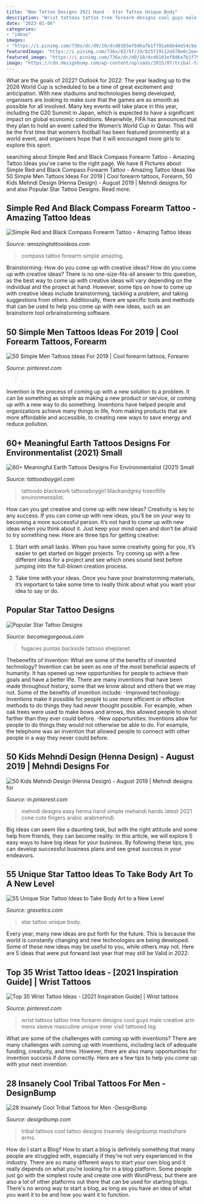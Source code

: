 ```yaml
---
title: "New Tattoo Designs 2021 Hand - Star Tattoo Unique Body"
description: "Wrist tattoos tattoo tree forearm designs cool guys male creative arm mens sleeve masculine unique inner visit tattooed leg"
date: "2023-01-06"
categories:
- "ideas"
images:
- "https://i.pinimg.com/736x/dc/d0/10/dcd0103ef8d6a7b1f791a68b44e54c9a.jpg"
featuredImage: "https://i.pinimg.com/736x/82/5f/19/825f19112d478e0c2ee4c8158e1c686f.jpg"
featured_image: "https://i.pinimg.com/736x/dc/d0/10/dcd0103ef8d6a7b1f791a68b44e54c9a.jpg"
image: "https://cdn.designbump.com/wp-content/uploads/2015/07/tribal-tattoo-designs-for-arms-44.jpg"
---
```



What are the goals of 2022?
Outlook for 2022: The year leading up to the 2026 World Cup is scheduled to be a time of great excitement and anticipation. With new stadiums and technologies being developed, organisers are looking to make sure that the games are as smooth as possible for all involved. Many key events will take place in this year, including the G20 Summit in Japan, which is expected to have a significant impact on global economic conditions. Meanwhile, FIFA has announced that they plan to hold an event called the Women’s World Cup in Qatar. This will be the first time that women’s football has been featured prominently at a world event, and organisers hope that it will encouraged more girls to explore this sport.

	

		
searching about Simple Red and Black Compass Forearm Tattoo - Amazing Tattoo Ideas you've came to the right page. We have 8 Pictures about Simple Red and Black Compass Forearm Tattoo - Amazing Tattoo Ideas like 50 Simple Men Tattoos Ideas For 2019 | Cool forearm tattoos, Forearm, 50 Kids Mehndi Design (Henna Design) - August 2019 | Mehndi designs for and also Popular Star Tattoo Designs. Read more:
		
    
## Simple Red And Black Compass Forearm Tattoo - Amazing Tattoo Ideas

<img loading=lazy src="https://amazingtattooideas.com/wp-content/uploads/2016/11/Simple-Red-and-Black-Compass-Forearm-Tattoo-1.jpg" onerror="this.onerror=null;this.src='https://tse2.mm.bing.net/th?id=OIP.OzG17AuslEvV70rgJK1yYgHaJ4&amp;pid=15.1';" alt="Simple Red and Black Compass Forearm Tattoo - Amazing Tattoo Ideas">

_Source: amazingtattooideas.com_

>compass tattoo forearm simple amazing. 

	

Brainstorming: How do you come up with creative ideas?
How do you come up with creative ideas?
There is no one-size-fits-all answer to this question, as the best way to come up with creative ideas will vary depending on the individual and the project at hand. However, some tips on how to come up with creative ideas include brainstorming, tackling a problem, and taking suggestions from others. Additionally, there are specific tools and methods that can be used to help you come up with new ideas, such as an brainstorm tool orbrainstorming software.

    
## 50 Simple Men Tattoos Ideas For 2019 | Cool Forearm Tattoos, Forearm

<img loading=lazy src="https://i.pinimg.com/736x/82/5f/19/825f19112d478e0c2ee4c8158e1c686f.jpg" onerror="this.onerror=null;this.src='https://tse3.mm.bing.net/th?id=OIP.25kMULaMtT64CJtxNT-nbgHaLF&amp;pid=15.1';" alt="50 Simple Men Tattoos Ideas For 2019 | Cool forearm tattoos, Forearm">

_Source: pinterest.com_

>. 

	

Invention is the process of coming up with a new solution to a problem. It can be something as simple as making a new product or service, or coming up with a new way to do something. Inventions have helped people and organizations achieve many things in life, from making products that are more affordable and accessible, to creating new ways to save energy and reduce pollution.

    
## 60+ Meaningful Earth Tattoos Designs For Environmentalist (2021) Small

<img loading=lazy src="https://cdn.tattoosboygirl.com/wp-content/uploads/2021/05/Planet-Earth-tattoos-3-768x1023.jpg" onerror="this.onerror=null;this.src='https://tse2.mm.bing.net/th?id=OIP.Je5KOfALfVbUV70ns5R3PQHaJ3&amp;pid=15.1';" alt="60+ Meaningful Earth Tattoos Designs For Environmentalist (2021) Small">

_Source: tattoosboygirl.com_

>tattoodo blackwork tattoosboygirl blackandgrey treeoflife environmentalist. 

	

How can you get creative and come up with new ideas?
Creativity is key to any success. If you can come up with new ideas, you’ll be on your way to becoming a more successful person. It’s not hard to come up with new ideas when you think about it. Just keep your mind open and don’t be afraid to try something new. Here are three tips for getting creative:
1. Start with small tasks. When you have some creativity going for you, it’s easier to get started on bigger projects. Try coming up with a few different ideas for a project and see which ones sound best before jumping into the full-blown creation process.

2. Take time with your ideas. Once you have your brainstorming materials, it’s important to take some time to really think about what you want your idea to say or do.

    
## Popular Star Tattoo Designs

<img loading=lazy src="https://static.becomegorgeous.com/img/arts/2010/Aug/10/2551/leg_tattooo.jpg" onerror="this.onerror=null;this.src='https://tse2.mm.bing.net/th?id=OIP.k99Cr4urCssU6S7_Ts_66wHaJ4&amp;pid=15.1';" alt="Popular Star Tattoo Designs">

_Source: becomegorgeous.com_

>fugaces puntas backside tattooo sheplanet. 

	

Thebenefits of Invention: What are some of the benefits of invented technology?
Invention can be seen as one of the most beneficial aspects of humanity. It has opened up new opportunities for people to achieve their goals and have a better life. There are many inventions that have been made throughout history, some that we know about and others that we may not. Some of the benefits of invention include: 
-Improved technology: Inventions make it possible for people to use more efficient or effective methods to do things they had never thought possible. For example, when oak trees were used to make bows and arrows, this allowed people to shoot farther than they ever could before. 
-New opportunities: Inventions allow for people to do things they would not otherwise be able to do. For example, the telephone was an invention that allowed people to connect with other people in a way they never could before.

    
## 50 Kids Mehndi Design (Henna Design) - August 2019 | Mehndi Designs For

<img loading=lazy src="https://i.pinimg.com/736x/dc/d0/10/dcd0103ef8d6a7b1f791a68b44e54c9a.jpg" onerror="this.onerror=null;this.src='https://tse4.mm.bing.net/th?id=OIP.X75FTZAbfNo4J3_lL2EhlAHaH_&amp;pid=15.1';" alt="50 Kids Mehndi Design (Henna Design) - August 2019 | Mehndi designs for">

_Source: in.pinterest.com_

>mehndi designs easy henna hand simple mehandi hands latest 2021 cone cute fingers arabic arabmehndi. 

	

Big ideas can seem like a daunting task, but with the right attitude and some help from friends, they can become reality. In this article, we will explore 5 easy ways to have big ideas for your business. By following these tips, you can develop successful business plans and see great success in your endeavors.

    
## 55 Unique Star Tattoo Ideas To Take Body Art To A New Level

<img loading=lazy src="https://www.gravetics.com/wp-content/uploads/2017/03/ink-startattoo-tattooed-doxxtattoo.jpg" onerror="this.onerror=null;this.src='https://tse3.mm.bing.net/th?id=OIP.EpXfBKtx18V55z9TKgEDUAHaHa&amp;pid=15.1';" alt="55 Unique Star Tattoo Ideas to Take Body Art to a New Level">

_Source: gravetics.com_

>star tattoo unique body. 

	

Every year, many new ideas are put forth for the future. This is because the world is constantly changing and new technologies are being developed. Some of these new ideas may be useful to you, while others may not. Here are 5 ideas that were put forward last year that may still be Valid in 2022: 

    
## Top 35 Wrist Tattoo Ideas - [2021 Inspiration Guide] | Wrist Tattoos

<img loading=lazy src="https://i.pinimg.com/736x/4c/7f/60/4c7f6027a684b4fb280833fc54289d4c.jpg" onerror="this.onerror=null;this.src='https://tse2.mm.bing.net/th?id=OIP.cXnemHDK8i_zYGBP5ByhzgAAAA&amp;pid=15.1';" alt="Top 35 Wrist Tattoo Ideas - [2021 Inspiration Guide] | Wrist tattoos">

_Source: pinterest.com_

>wrist tattoos tattoo tree forearm designs cool guys male creative arm mens sleeve masculine unique inner visit tattooed leg. 

	

What are some of the challenges with coming up with inventions?
There are many challenges with coming up with inventions, including lack of adequate funding, creativity, and time. However, there are also many opportunities for invention success if done correctly. Here are a few tips to help you come up with your next invention.

    
## 28 Insanely Cool Tribal Tattoos For Men -DesignBump

<img loading=lazy src="https://cdn.designbump.com/wp-content/uploads/2015/07/tribal-tattoo-designs-for-arms-44.jpg" onerror="this.onerror=null;this.src='https://tse1.mm.bing.net/th?id=OIP.KGYYG9_zJhxvugMUVXDOZQHaK9&amp;pid=15.1';" alt="28 Insanely Cool Tribal Tattoos for Men -DesignBump">

_Source: designbump.com_

>tribal tattoos cool tattoo designs insanely designbump mashshare arms. 

	

How do I start a Blog?
How to start a blog is definitely something that many people are struggled with, especially if they're not very experienced in the industry. There are so many different ways to start your own blog and it really depends on what you're looking for in a blog platform. Some people just go with the simplest route and create one with WordPress, but there are also a lot of other platforms out there that can be used for starting blogs. There's no wrong way to start a blog, as long as you have an idea of what you want it to be and how you want it to function.

